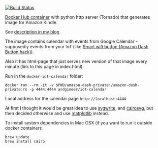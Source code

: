 [![Build Status](https://github.com/andgineer/docker-iot-calendar/workflows/ci/badge.svg)](https://github.com/andgineer/docker-iot-calendar/actions)

[Docker Hub container](https://hub.docker.com/r/andgineer/iot-calendar) 
with python http server (Tornado) that generates image for Amazon Kindle.

See [description in my blog](https://sorokin.engineer/posts/en/iot_calendar_synology.html).

The image contains calendar with events from Google Calendar - supposedly events from your IoT
(like [Smart wifi button (Amazon Dash Button hack)](https://sorokin.engineer/posts/en/amazon_dash_button_hack.html)).

Also it has html-page that just serves new version of that image every minute (link to
this page in index.html).

Run in the `docker-iot-calendar` folder:
```
docker run --rm -it -v $PWD/amazon-dash-private:/amazon-dash-private:ro -p 4444:4444 andgineer/iot-calendar
```

Local address for the calendar page `http://localhost:4444`

At first I thought it would be great idea to use
[svgwrite](http://svgwrite.readthedocs.io/en/master/attributes/presentation.html),
and [cairosvg](http://cairosvg.org/documentation/), but then decided otherwise
and use [matplotlib](http://matplotlib.org) instead.

To install system dependencies in Mac OSX (if you want to run it outside docker container):
```
brew update
brew install cairo
```

